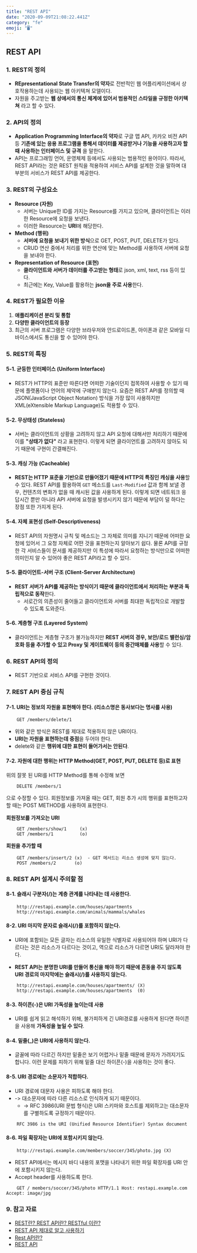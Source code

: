 ```yaml
---
title: "REST API"
date: "2020-09-09T21:08:22.441Z"
category: "fe"
emoji: "🖥️"
---
```


## REST API

### 1. REST의 정의

- **REpresentational State Transfer의 약자**로 전반적인 웹 어플리케이션에서 상호작용하는데 사용되는 웹 아키텍쳐 모델이다.
- 자원을 주고받는 **웹 상에서의 통신 체계에 있어서 범용적인 스타일을 규정한 아키텍쳐** 라고 할 수 있다.

### 2. API의 정의

- **Application Programming Interface의 약자**로 구글 맵 API, 카카오 비전 API 등 **기존에 있는 응용 프로그램을 통해서 데이터를 제공받거나 기능을 사용하고자 할 때 사용하는 인터페이스 및 규격** 을 말한다. 
- API는 프로그래밍 언어, 운영체제 등에서도 사용되는 범용적인 용어이다. 따라서, REST API라는 것은 REST 원칙을 적용하여 서비스 API를 설계한 것을 말하며 대부분의 서비스가 REST API를 제공한다.

### 3. REST의 구성요소

- **Resource (자원)**
  - 서버는 Unique한 ID를 가지는 Resource를 가지고 있으며, 클라이언트는 이러한 Resource에 요청을 보낸다.
  - 이러한 Resource는 **URI**에 해당한다.
- **Method (행위)**
  - **서버에 요청을 보내기 위한 방식**으로 GET, POST, PUT, DELETE가 있다.
  - CRUD 연산 중에서 처리를 위한 연산에 맞는 Method를 사용하여 서버에 요청을 보내야 한다.
- **Representation of Resource (표현)**
  - **클라이언트와 서버가 데이터를 주고받는 형태**로 json, xml, text, rss 등이 있다.
  - 최근에는 Key, Value를 활용하는 **json을 주로 사용**한다.

### 4. REST가 필요한 이유

1. **애플리케이션 분리 및 통합**
2. **다양한 클라이언트의 등장**
3. 최근의 서버 프로그램은 다양한 브라우저와 안드로이드폰, 아이폰과 같은 모바일 디바이스에서도 통신을 할 수 있어야 한다.

### 5. REST의 특징

#### 5-1. 균등한 인터페이스 (Uniform Interface)

- REST가 HTTP의 표준만 따른다면 어떠한 기술이던지 접목하여 사용할 수 있기 때문에 플랫폼이나 언어의 제약에 구애받지 않는다. 요즘은 REST API를 정의할 때 JSON(JavaScript Object Notation) 방식을 가장 많이 사용하지만 XML(eXtensible Markup Language)도 적용할 수 있다.

#### 5-2. 무상태성 (Stateless)

- 서버는 클라이언트의 상황을 고려하지 않고 API 요청에 대해서만 처리하기 때문에 이를 **"상태가 없다"** 라고 표현한다. 이렇게 되면 클라이언트를 고려하지 않아도 되기 때문에 구현이 간결해진다.

#### 5-3. 캐싱 가능 (Cacheable)

- **REST는 HTTP 표준을 기반으로 만들어졌기 때문에 HTTP의 특징인 캐싱을 사용**할 수 있다. REST API를 활용하여 `GET` 메소드를 `Last-Modified` 값과 함께 보낼 경우, 컨텐츠의 변화가 없을 때 캐시된 값을 사용하게 된다. 이렇게 되면 네트워크 응답시간 뿐만 아니라 API 서버에 요청을 발생시키지 않기 때문에 부담이 덜 하다는 장점 또한 가지게 된다.

#### 5-4. 자체 표현성 (Self-Descriptiveness)

- REST API의 자원명시 규칙 및 메소드는 그 자체로 의미를 지니기 때문에 어떠한 요청에 있어서 그 요청 자체로 어떤 것을 표현하는지 알아보기 쉽다. 물론 API를 규정한 각 서비스들이 문서를 제공하지만 이 특성에 따라서 요청하는 방식만으로 어떠한 의미인지 알 수 있어야 좋은 REST API라고 할 수 있다.

#### 5-5. 클라이언트-서버 구조 (Client-Server Architecture)

- **REST 서버가 API를 제공하는 방식이기 때문에 클라이언트에서 처리하는 부분과 독립적으로 동작**한다.
  - 서로간의 의존성이 줄어들고 클라이언트와 서버를 최대한 독립적으로 개발할 수 있도록 도와준다.

#### 5-6. 계층형 구조 (Layered System)

- 클라이언트는 계층형 구조가 불가능하지만 **REST 서버의 경우, 보안/로드 밸런싱/암호화 등을 추가할 수 있고 Proxy 및 게이트웨이 등의 중간매체를 사용**할 수 있다.

### 6. REST API의 정의

- REST 기반으로 서비스 API를 구현한 것이다.

### 7. REST API 중심 규칙

#### 7-1. URI는 정보의 자원을 표현해야 한다. (리소스명은 동사보다는 명사를 사용)

```
    GET /members/delete/1
```

- 위와 같은 방식은 REST를 제대로 적용하지 않은 URI이다. 
- **URI는 자원을 표현하는데 중점**을 두어야 한다. 
- delete와 같은 **행위에 대한 표현이 들어가서는 안된다**.

#### 7-2. 자원에 대한 행위는 HTTP Method(GET, POST, PUT, DELETE 등)로 표현

위의 잘못 된 URI를 HTTP Method를 통해 수정해 보면

```
    DELETE /members/1
```

으로 수정할 수 있다.
회원정보를 가져올 때는 GET, 회원 추가 시의 행위를 표현하고자 할 때는 POST METHOD를 사용하여 표현한다.

**회원정보를 가져오는 URI**

```
    GET /members/show/1     (x)
    GET /members/1          (o)
```

**회원을 추가할 때**

```
    GET /members/insert/2 (x)  - GET 메서드는 리소스 생성에 맞지 않는다.
    POST /members/2       (o)
```

### 8. REST API 설계시 주의할 점

#### 8-1. 슬래시 구분자(/)는 계층 관계를 나타내는 데 사용한다.

```
    http://restapi.example.com/houses/apartments
    http://restapi.example.com/animals/mammals/whales
```

#### 8-2. URI 마지막 문자로 슬래시(/)를 포함하지 않는다.

- URI에 포함되는 모든 글자는 리소스의 유일한 식별자로 사용되어야 하며 URI가 다르다는 것은 리소스가 다르다는 것이고, 역으로 리소스가 다르면 URI도 달라져야 한다. 

- **REST API는 분명한 URI를 만들어 통신을 해야 하기 때문에 혼동을 주지 않도록 URI 경로의 마지막에는 슬래시(/)를 사용하지 않는다.**

```
    http://restapi.example.com/houses/apartments/ (X)
    http://restapi.example.com/houses/apartments  (0)
```

#### 8-3. 하이픈(-)은 URI 가독성을 높이는데 사용

- URI를 쉽게 읽고 해석하기 위해, 불가피하게 긴 URI경로를 사용하게 된다면 하이픈을 사용해 **가독성을 높일 수 있다**.

#### 8-4. 밑줄(_)은 URI에 사용하지 않는다.

- 글꼴에 따라 다르긴 하지만 밑줄은 보기 어렵거나 밑줄 때문에 문자가 가려지기도 합니다. 이런 문제를 피하기 위해 밑줄 대신 하이픈(-)을 사용하는 것이 좋다.

#### 8-5. URI 경로에는 소문자가 적합하다.

- URI 경로에 대문자 사용은 피하도록 해야 한다. 
- -> 대소문자에 따라 다른 리소스로 인식하게 되기 때문이다. 
  - -> RFC 3986(URI 문법 형식)은 URI 스키마와 호스트를 제외하고는 대소문자를 구별하도록 규정하기 때문이다.

```
    RFC 3986 is the URI (Unified Resource Identifier) Syntax document
```

#### 8-6. 파일 확장자는 URI에 포함시키지 않는다.

```
    http://restapi.example.com/members/soccer/345/photo.jpg (X)
```

- REST API에서는 메시지 바디 내용의 포맷을 나타내기 위한 파일 확장자를 URI 안에 포함시키지 않는다.
- Accept header를 사용하도록 한다.

```
    GET / members/soccer/345/photo HTTP/1.1 Host: restapi.example.com Accept: image/jpg
```

### 9. 참고 자료

- [REST란? REST API란? RESTful 이란?](https://gmlwjd9405.github.io/2018/09/21/rest-and-restful.html)
- [REST API 제대로 알고 사용하기](https://meetup.toast.com/posts/92)
- [Rest API란?](https://mangkyu.tistory.com/46)
- [REST API](https://github.com/baeharam/Must-Know-About-Frontend/blob/master/Notes/network/rest-api.md)